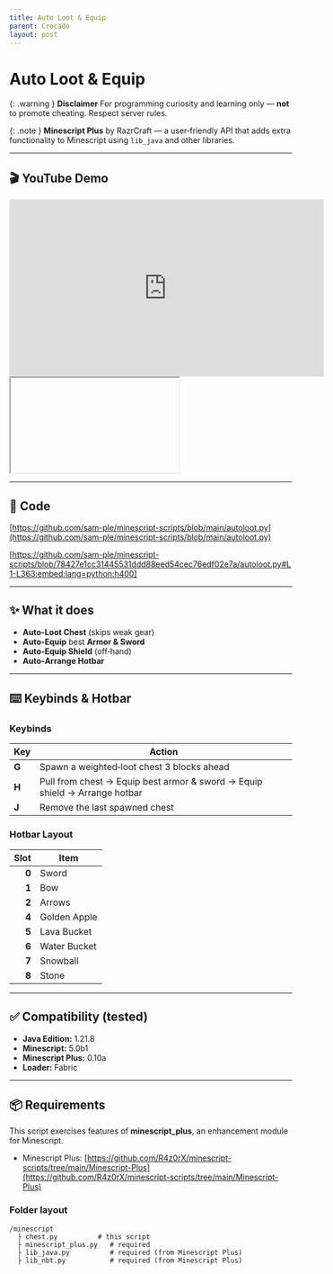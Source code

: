 ```yaml
---
title: Auto Loot & Equip
parent: Crocado
layout: post
---
```


# Auto Loot & Equip

{: .warning }
**Disclaimer** For programming curiosity and learning only — **not** to promote cheating. Respect server rules.

{: .note }
**Minescript Plus** by RazrCraft — a user‑friendly API that adds extra functionality to Minescript using `lib_java` and other libraries.

---

## 🎬 YouTube Demo

<div class="youtube">
<iframe width="560" height="315" src="https://www.youtube.com/embed/eNoHxQNJuuA?si=HQyMHTzuEGuwNVhx" title="YouTube video player" frameborder="0" allow="accelerometer; autoplay; clipboard-write; encrypted-media; gyroscope; picture-in-picture; web-share" referrerpolicy="strict-origin-when-cross-origin" allowfullscreen></iframe>
</div>

<iframe class="fastyt" data-src="//www.youtube.com/embed/eNoHxQNJuuA" data-alt="動画の説明" width="300" height="169"></iframe>

---

## 🧩 Code

[https://github.com/sam-ple/minescript-scripts/blob/main/autoloot.py](https://github.com/sam-ple/minescript-scripts/blob/main/autoloot.py)

[https://github.com/sam-ple/minescript-scripts/blob/78427e1cc31445531ddd88eed54cec76edf02e7a/autoloot.py#L1-L363:embed:lang=python:h400]

---

## ✨ What it does

* **Auto‑Loot Chest** (skips weak gear)
* **Auto‑Equip** best **Armor & Sword**
* **Auto‑Equip Shield** (off‑hand)
* **Auto‑Arrange Hotbar**

---

## ⌨️ Keybinds & Hotbar

### Keybinds

| Key   | Action                                                                     |
| ----- | -------------------------------------------------------------------------- |
| **G** | Spawn a weighted‑loot chest 3 blocks ahead                                 |
| **H** | Pull from chest → Equip best armor & sword → Equip shield → Arrange hotbar |
| **J** | Remove the last spawned chest                                              |

### Hotbar Layout

|  Slot | Item         |
| ----: | ------------ |
| **0** | Sword        |
| **1** | Bow          |
| **2** | Arrows       |
| **4** | Golden Apple |
| **5** | Lava Bucket  |
| **6** | Water Bucket |
| **7** | Snowball     |
| **8** | Stone        |

---

## ✅ Compatibility (tested)

* **Java Edition:** 1.21.8
* **Minescript:** 5.0b1
* **Minescript Plus:** 0.10a
* **Loader:** Fabric

---

## 📦 Requirements

This script exercises features of **minescript\_plus**, an enhancement module for Minescript.

* Minescript Plus: [https://github.com/R4z0rX/minescript-scripts/tree/main/Minescript-Plus](https://github.com/R4z0rX/minescript-scripts/tree/main/Minescript-Plus)

### Folder layout

```
/minescript
  ├ chest.py          # this script
  ├ minescript_plus.py   # required
  ├ lib_java.py          # required (from Minescript Plus)
  ├ lib_nbt.py           # required (from Minescript Plus)
```

